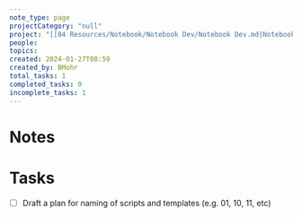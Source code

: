 ```yaml
---
note_type: page
projectCategory: "null"
project: "[[04 Resources/Notebook/Notebook Dev/Notebook Dev.md|Notebook Dev]]"
people: 
topics: 
created: 2024-01-27T08:59
created_by: BMohr
total_tasks: 1
completed_tasks: 0
incomplete_tasks: 1
---
```

# Notes
# Tasks
- [ ] Draft a plan for naming of scripts and templates (e.g. 01, 10, 11, etc)